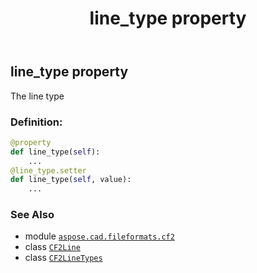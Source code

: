 ﻿---
title: line_type property
second_title: Aspose.CAD for Python via .NET API References
description: 
type: docs
weight: 60
url: /aspose.cad.fileformats.cf2/cf2line/line_type/
is_root: false
---

## line_type property


The line type
### Definition:
```python
@property
def line_type(self):
    ...
@line_type.setter
def line_type(self, value):
    ...
```

### See Also
* module [`aspose.cad.fileformats.cf2`](../../)
* class [`CF2Line`](/cad/python-net/aspose.cad.fileformats.cf2/cf2line)
* class [`CF2LineTypes`](/cad/python-net/aspose.cad.fileformats.cf2/cf2linetypes)
